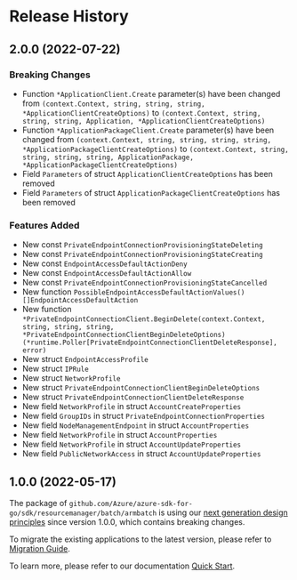 # Release History

## 2.0.0 (2022-07-22)
### Breaking Changes

- Function `*ApplicationClient.Create` parameter(s) have been changed from `(context.Context, string, string, string, *ApplicationClientCreateOptions)` to `(context.Context, string, string, string, Application, *ApplicationClientCreateOptions)`
- Function `*ApplicationPackageClient.Create` parameter(s) have been changed from `(context.Context, string, string, string, string, *ApplicationPackageClientCreateOptions)` to `(context.Context, string, string, string, string, ApplicationPackage, *ApplicationPackageClientCreateOptions)`
- Field `Parameters` of struct `ApplicationClientCreateOptions` has been removed
- Field `Parameters` of struct `ApplicationPackageClientCreateOptions` has been removed

### Features Added

- New const `PrivateEndpointConnectionProvisioningStateDeleting`
- New const `PrivateEndpointConnectionProvisioningStateCreating`
- New const `EndpointAccessDefaultActionDeny`
- New const `EndpointAccessDefaultActionAllow`
- New const `PrivateEndpointConnectionProvisioningStateCancelled`
- New function `PossibleEndpointAccessDefaultActionValues() []EndpointAccessDefaultAction`
- New function `*PrivateEndpointConnectionClient.BeginDelete(context.Context, string, string, string, *PrivateEndpointConnectionClientBeginDeleteOptions) (*runtime.Poller[PrivateEndpointConnectionClientDeleteResponse], error)`
- New struct `EndpointAccessProfile`
- New struct `IPRule`
- New struct `NetworkProfile`
- New struct `PrivateEndpointConnectionClientBeginDeleteOptions`
- New struct `PrivateEndpointConnectionClientDeleteResponse`
- New field `NetworkProfile` in struct `AccountCreateProperties`
- New field `GroupIDs` in struct `PrivateEndpointConnectionProperties`
- New field `NodeManagementEndpoint` in struct `AccountProperties`
- New field `NetworkProfile` in struct `AccountProperties`
- New field `NetworkProfile` in struct `AccountUpdateProperties`
- New field `PublicNetworkAccess` in struct `AccountUpdateProperties`


## 1.0.0 (2022-05-17)

The package of `github.com/Azure/azure-sdk-for-go/sdk/resourcemanager/batch/armbatch` is using our [next generation design principles](https://azure.github.io/azure-sdk/general_introduction.html) since version 1.0.0, which contains breaking changes.

To migrate the existing applications to the latest version, please refer to [Migration Guide](https://aka.ms/azsdk/go/mgmt/migration).

To learn more, please refer to our documentation [Quick Start](https://aka.ms/azsdk/go/mgmt).